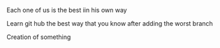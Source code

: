 
Each one of us is the best iin his own way

Learn git hub the best way that you know after adding the worst branch

Creation of something
